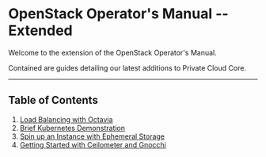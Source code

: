 # OpenStack Operator's Manual -- Extended

Welcome to the extension of the OpenStack Operator's Manual.

Contained are guides detailing our latest additions to Private Cloud
Core.

-----

## Table of Contents

1. [Load Balancing with Octavia](lb_with_octavia)
2. [Brief Kubernetes Demonstration](magnum-and-kubernetes)
3. [Spin up an Instance with Ephemeral
    Storage](ephemeral_storage)
4. [Getting Started with Ceilometer and Gnocchi](telemetry)
